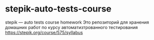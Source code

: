 ﻿# stepik-auto-tests-course
stepik — auto tests course homework
Это репозиторий для хранения домашних работ по курсу автоматизтрованного тестирования https://stepik.org/course/575/syllabus

